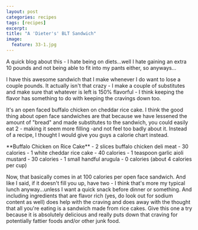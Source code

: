 ```yaml
---
layout: post
categories: recipes
tags: [recipes]
excerpt: 
title: "A 'Dieter's' BLT Sandwich"
image:
  feature: 33-1.jpg
---
```


A quick blog about this - I hate being on diets...well I hate gaining an extra 10 pounds and not being able to fit into my pants either, so anyways...

I have this awesome sandwich that I make whenever I do want to lose a couple pounds.  It actually isn't that crazy - I make a couple of substitutes and make sure that whatever is left is 150% flavorful - I think keeping the flavor has something to do with keeping the cravings down too.

It's an open faced buffalo chicken on cheddar rice cake.  I think the good thing about open face sandwiches are that because we have lessened the amount of "bread" and made substitutes to the sandwich, you could easily eat 2 - making it seem more filling -and not feel too badly about it.  Instead of a recipe, I thought I would give you guys a calorie chart instead.

<section class='recipe'>
**Buffalo Chicken on Rice Cake**                
- 2 slices buffalo chicken deli meat - 30 calories
- 1 white cheddar rice cake - 40 calories
- 1 teaspoon garlic aioli mustard - 30 calories
- 1 small handful arugula - 0 calories (about 4 calories per cup)

Now, that basically comes in at 100 calories per open face sandwich.  And like I said, if it doesn't fill you up, have two - I think that's more my typical lunch anyway...unless I want a quick snack before dinner or something.  And including ingredients that are flavor rich (yes, do look out for sodium content as well) does help with the craving and does away with the thought that all you're eating is a sandwich made from rice cakes.  Give this one a try because it is absolutely delicious and really puts down that craving for potentially fattier foods and/or other junk food.</section>